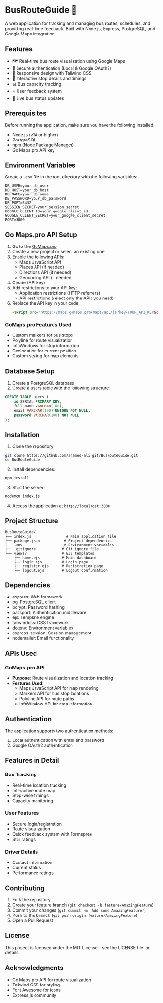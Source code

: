 # BusRouteGuide 🚌

A web application for tracking and managing bus routes, schedules, and providing real-time feedback. Built with Node.js, Express, PostgreSQL, and Google Maps integration.

## Features

- 🗺️ Real-time bus route visualization using Google Maps
- 🔐 Secure authentication (Local & Google OAuth2)
- 📱 Responsive design with Tailwind CSS
- 📍 Interactive stop details and timings
- 📊 Bus capacity tracking
- ⭐ User feedback system
- 🚦 Live bus status updates

## Prerequisites
 
Before running the application, make sure you have the following installed:
- Node.js (v14 or higher)
- PostgreSQL
- npm (Node Package Manager)
- Go Maps.pro API key

## Environment Variables

Create a `.env` file in the root directory with the following variables:

```env
DB_USER=your_db_user
DB_HOST=your_db_host
DB_NAME=your_db_name
DB_PASSWORD=your_db_password
DB_PORT=5432
SESSION_SECRET=your_session_secret
GOOGLE_CLIENT_ID=your_google_client_id
GOOGLE_CLIENT_SECRET=your_google_client_secret
PORT=3000
```

## Go Maps.pro API Setup

1. Go to the [GoMaps.pro](https://gomaps.pro/)
2. Create a new project or select an existing one
3. Enable the following APIs:
   - Maps JavaScript API
   - Places API (if needed)
   - Directions API (if needed)
   - Geocoding API (if needed)
4. Create (API key)
5. Add restrictions to your API key:
   - Application restrictions (HTTP referrers)
   - API restrictions (select only the APIs you need)
6. Replace the API key in your code:
   ```html
   <script src="https://maps.gomaps.pro/maps/api/js?key=YOUR_API_KEY&callback=initMap" async defer></script>
   ```

### GoMaps.pro Features Used
- Custom markers for bus stops
- Polyline for route visualization
- InfoWindows for stop information
- Geolocation for current position
- Custom styling for map elements

## Database Setup

1. Create a PostgreSQL database
2. Create a users table with the following structure:

```sql
CREATE TABLE users (
    id SERIAL PRIMARY KEY,
    full_name VARCHAR(100),
    email VARCHAR(100) UNIQUE NOT NULL,
    password VARCHAR(100) NOT NULL
);
```

## Installation

1. Clone the repository:
```bash
git clone https://github.com/ahamed-ali-git/BusRouteGuide.git
cd BusRouteGuide
```

2. Install dependencies:
```bash
npm install
```

3. Start the server:
```bash
nodemon index.js
```

4. Access the application at `http://localhost:3000`

## Project Structure

```
BusRouteGuide/
├── index.js                # Main application file
├── package.json           # Project dependencies
├── .env                   # Environment variables
├── .gitignore            # Git ignore file
└── views/                # EJS templates
    ├── home.ejs          # Main dashboard
    ├── login.ejs         # Login page
    ├── register.ejs      # Registration page
    └── logout.ejs        # Logout confirmation
```

## Dependencies

- express: Web framework
- pg: PostgreSQL client
- bcrypt: Password hashing
- passport: Authentication middleware
- ejs: Template engine
- tailwindcss: CSS framework
- dotenv: Environment variables
- express-session: Session management
- nodemailer: Email functionality

## APIs Used

### GoMaps.pro API
- **Purpose**: Route visualization and location tracking
- **Features Used**:
  - Maps JavaScript API for map rendering
  - Markers API for bus stop locations
  - Polyline API for route paths
  - InfoWindow API for stop information

## Authentication

The application supports two authentication methods:
1. Local authentication with email and password
2. Google OAuth2 authentication

## Features in Detail

### Bus Tracking
- Real-time location tracking
- Interactive route map
- Stop-wise timings
- Capacity monitoring

### User Features
- Secure login/registration
- Route visualization
- Quick feedback system with Formspree
- Star ratings

### Driver Details
- Contact information
- Current status
- Performance ratings

## Contributing

1. Fork the repository
2. Create your feature branch (`git checkout -b feature/AmazingFeature`)
3. Commit your changes (`git commit -m 'Add some AmazingFeature'`)
4. Push to the branch (`git push origin feature/AmazingFeature`)
5. Open a Pull Request

## License

This project is licensed under the MIT License - see the LICENSE file for details.

## Acknowledgments

- Go Maps.pro API for route visualization
- Tailwind CSS for styling
- Font Awesome for icons
- Express.js community